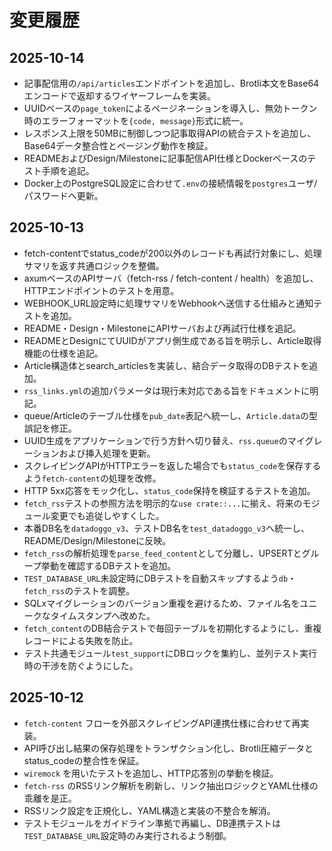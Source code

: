 # 変更履歴

## 2025-10-14
- 記事配信用の`/api/articles`エンドポイントを追加し、Brotli本文をBase64エンコードで返却するワイヤーフレームを実装。
- UUIDベースの`page_token`によるページネーションを導入し、無効トークン時のエラーフォーマットを`{code, message}`形式に統一。
- レスポンス上限を50MBに制御しつつ記事取得APIの統合テストを追加し、Base64データ整合性とページング動作を検証。
- READMEおよびDesign/Milestoneに記事配信API仕様とDockerベースのテスト手順を追記。
- Docker上のPostgreSQL設定に合わせて`.env`の接続情報を`postgres`ユーザ/パスワードへ更新。

## 2025-10-13
- fetch-contentでstatus_codeが200以外のレコードも再試行対象にし、処理サマリを返す共通ロジックを整備。
- axumベースのAPIサーバ（fetch-rss / fetch-content / health）を追加し、HTTPエンドポイントのテストを用意。
- WEBHOOK_URL設定時に処理サマリをWebhookへ送信する仕組みと通知テストを追加。
- README・Design・MilestoneにAPIサーバおよび再試行仕様を追記。
- READMEとDesignにてUUIDがアプリ側生成である旨を明示し、Article取得機能の仕様を追記。
- Article構造体とsearch_articlesを実装し、結合データ取得のDBテストを追加。
- `rss_links.yml`の追加パラメータは現行未対応である旨をドキュメントに明記。
- queue/Articleのテーブル仕様を`pub_date`表記へ統一し、`Article.data`の型誤記を修正。
- UUID生成をアプリケーションで行う方針へ切り替え、`rss.queue`のマイグレーションおよび挿入処理を更新。
- スクレイピングAPIがHTTPエラーを返した場合でも`status_code`を保存するよう`fetch-content`の処理を改修。
- HTTP 5xx応答をモック化し、`status_code`保持を検証するテストを追加。
- `fetch_rss`テストの参照方法を明示的な`use crate::...`に揃え、将来のモジュール変更でも追従しやすくした。
- 本番DB名を`datadoggo_v3`、テストDB名を`test_datadoggo_v3`へ統一し、README/Design/Milestoneに反映。
- `fetch_rss`の解析処理を`parse_feed_content`として分離し、UPSERTとグループ挙動を確認するDBテストを追加。
- `TEST_DATABASE_URL`未設定時にDBテストを自動スキップするよう`db`・`fetch_rss`のテストを調整。
- SQLxマイグレーションのバージョン重複を避けるため、ファイル名をユニークなタイムスタンプへ改めた。
- `fetch_content`のDB結合テストで毎回テーブルを初期化するようにし、重複レコードによる失敗を防止。
- テスト共通モジュール`test_support`にDBロックを集約し、並列テスト実行時の干渉を防ぐようにした。

## 2025-10-12
- `fetch-content` フローを外部スクレイピングAPI連携仕様に合わせて再実装。
- API呼び出し結果の保存処理をトランザクション化し、Brotli圧縮データとstatus_codeの整合性を保証。
- `wiremock` を用いたテストを追加し、HTTP応答別の挙動を検証。
- `fetch-rss` のRSSリンク解析を刷新し、リンク抽出ロジックとYAML仕様の乖離を是正。
- RSSリンク設定を正規化し、YAML構造と実装の不整合を解消。
- テストモジュールをガイドライン準拠で再編し、DB連携テストは`TEST_DATABASE_URL`設定時のみ実行されるよう制御。
